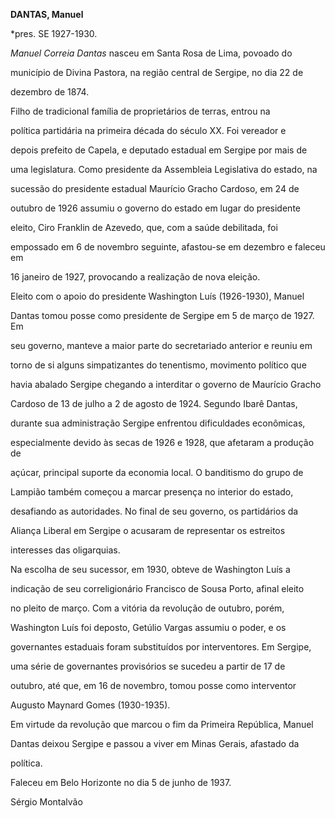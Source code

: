 **DANTAS, Manuel**



\*pres. SE 1927-1930.



*Manuel Correia Dantas* nasceu em Santa Rosa de Lima, povoado do

município de Divina Pastora, na região central de Sergipe, no dia 22 de

dezembro de 1874.



Filho de tradicional família de proprietários de terras, entrou na

política partidária na primeira década do século XX. Foi vereador e

depois prefeito de Capela, e deputado estadual em Sergipe por mais de

uma legislatura. Como presidente da Assembleia Legislativa do estado, na

sucessão do presidente estadual Maurício Gracho Cardoso, em 24 de

outubro de 1926 assumiu o governo do estado em lugar do presidente

eleito, Ciro Franklin de Azevedo, que, com a saúde debilitada, foi

empossado em 6 de novembro seguinte, afastou-se em dezembro e faleceu em

16 janeiro de 1927, provocando a realização de nova eleição.



Eleito com o apoio do presidente Washington Luís (1926-1930), Manuel

Dantas tomou posse como presidente de Sergipe em 5 de março de 1927. Em

seu governo, manteve a maior parte do secretariado anterior e reuniu em

torno de si alguns simpatizantes do tenentismo, movimento político que

havia abalado Sergipe chegando a interditar o governo de Maurício Gracho

Cardoso de 13 de julho a 2 de agosto de 1924. Segundo Ibarê Dantas,

durante sua administração Sergipe enfrentou dificuldades econômicas,

especialmente devido às secas de 1926 e 1928, que afetaram a produção de

açúcar, principal suporte da economia local. O banditismo do grupo de

Lampião também começou a marcar presença no interior do estado,

desafiando as autoridades. No final de seu governo, os partidários da

Aliança Liberal em Sergipe o acusaram de representar os estreitos

interesses das oligarquias.



Na escolha de seu sucessor, em 1930, obteve de Washington Luís a

indicação de seu correligionário Francisco de Sousa Porto, afinal eleito

no pleito de março. Com a vitória da revolução de outubro, porém,

Washington Luís foi deposto, Getúlio Vargas assumiu o poder, e os

governantes estaduais foram substituídos por interventores. Em Sergipe,

uma série de governantes provisórios se sucedeu a partir de 17 de

outubro, até que, em 16 de novembro, tomou posse como interventor

Augusto Maynard Gomes (1930-1935).



Em virtude da revolução que marcou o fim da Primeira República, Manuel

Dantas deixou Sergipe e passou a viver em Minas Gerais, afastado da

política.



Faleceu em Belo Horizonte no dia 5 de junho de 1937.



Sérgio Montalvão



